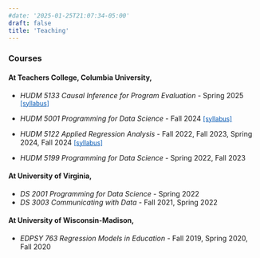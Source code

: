 ```yaml
---
#date: '2025-01-25T21:07:34-05:00'
draft: false
title: 'Teaching'
---
```


### Courses

#### At Teachers College, Columbia University,
- *HUDM 5133 Causal Inference for Program Evaluation* - Spring 2025 <a href="../../teaching/HUDM5133_Spring2025.pdf" style="color:#0056b3; font-size:90%;">[syllabus]</a>

- *HUDM 5001 Programming for Data Science* - Fall 2024 <a href="../../teaching/HUDM5001_Fall2024.pdf" style="color:#0056b3; font-size:90%;">[syllabus]</a>
- *HUDM 5122 Applied Regression Analysis* -  Fall 2022, Fall 2023, Spring 2024, Fall 2024 <a href="../../teaching/HUDM5122_Fall2024.pdf" style="color:#0056b3; font-size:90%;">[syllabus]</a>
- *HUDM 5199 Programming for Data Science* - Spring 2022, Fall 2023

#### At University of Virginia,
- *DS 2001 Programming for Data Science* - Spring 2022
- *DS 3003 Communicating with Data* - Fall 2021, Spring 2022

#### At University of Wisconsin-Madison,
- *EDPSY 763 Regression Models in Education* - Fall 2019, Spring 2020, Fall 2020 

